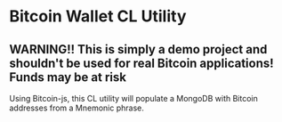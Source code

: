 # Bitcoin Wallet CL Utility
## WARNING!! This is simply a demo project and shouldn't be used for real Bitcoin applications! Funds may be at risk

Using Bitcoin-js, this CL utility will populate a MongoDB with Bitcoin addresses from a Mnemonic phrase.

